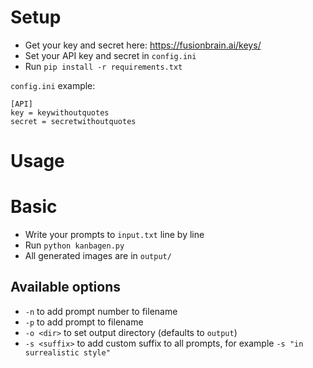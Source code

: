 # Setup

- Get your key and secret here: https://fusionbrain.ai/keys/
- Set your API key and secret in `config.ini`
- Run `pip install -r requirements.txt`

`config.ini` example:
```
[API]
key = keywithoutquotes
secret = secretwithoutquotes
```

# Usage

# Basic

- Write your prompts to `input.txt` line by line
- Run `python kanbagen.py`
- All generated images are in `output/`

## Available options

- `-n` to add prompt number to filename
- `-p` to add prompt to filename
- `-o <dir>` to set output directory (defaults to `output`)
- `-s <suffix>` to add custom suffix to all prompts, for example `-s "in surrealistic style"`

